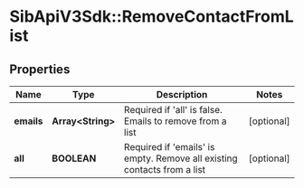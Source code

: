 # SibApiV3Sdk::RemoveContactFromList

## Properties
Name | Type | Description | Notes
------------ | ------------- | ------------- | -------------
**emails** | **Array&lt;String&gt;** | Required if &#39;all&#39; is false. Emails to remove from a list | [optional] 
**all** | **BOOLEAN** | Required if &#39;emails&#39; is empty. Remove all existing contacts from a list | [optional] 


